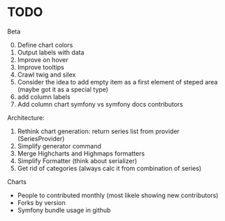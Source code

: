 TODO
==============

Beta

0. Define chart colors
0. Output labels with data
0. Improve on hover
0. Improve tooltips
1. Crawl twig and silex
2. Consider the idea to add empty item as a first element of 
   steped area (maybe got it as a special type)
3. add column labels
4. Add column chart symfony vs symfony docs contributors

Architecture:

1. Rethink chart generation: return series list from provider 
   (SeriesProvider)
2. Simplify generator command
2. Merge Highcharts and Highmaps formatters
3. Simplify Formatter (think about serializer)
4. Get rid of categories (always calc it from combination of series)


Charts

- People to contributed monthly (most likele showing new contributors)
- Forks by version
- Symfony bundle usage in github
